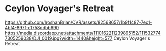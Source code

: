 # Ceylon Voyager's Retreat

https://github.com/IroshanBrian/CVR/assets/82568657/1b9f1487-7ec1-4bf4-897f-c1758ddbb690
https://media.discordapp.net/attachments/1110162211239895152/1115327747305259038/DJI_0019.jpg?width=1440&height=577
Ceylon Voyager's Retreat
